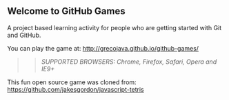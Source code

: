 ## Welcome to GitHub Games

A project based learning activity for people who are getting started with Git and GitHub.

You can play the game at: http://grecojava.github.io/github-games/

>> _*SUPPORTED BROWSERS*: Chrome, Firefox, Safari, Opera and IE9+_

This fun open source game was cloned from: https://github.com/jakesgordon/javascript-tetris

